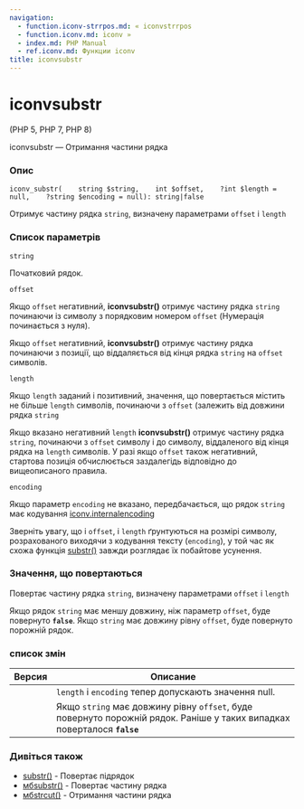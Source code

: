 ```yaml
---
navigation:
  - function.iconv-strrpos.md: « iconvstrrpos
  - function.iconv.md: iconv »
  - index.md: PHP Manual
  - ref.iconv.md: Функции iconv
title: iconvsubstr
---
```

# iconvsubstr

(PHP 5, PHP 7, PHP 8)

iconvsubstr — Отримання частини рядка

### Опис

```methodsynopsis
iconv_substr(    string $string,    int $offset,    ?int $length = null,    ?string $encoding = null): string|false
```

Отримує частину рядка `string`, визначену параметрами `offset` і `length`

### Список параметрів

`string`

Початковий рядок.

`offset`

Якщо `offset` негативний, **iconvsubstr()** отримує частину рядка `string` починаючи із символу з порядковим номером `offset` (Нумерація починається з нуля).

Якщо `offset` негативний, **iconvsubstr()** отримує частину рядка починаючи з позиції, що віддаляється від кінця рядка `string` на `offset` символів.

`length`

Якщо `length` заданий і позитивний, значення, що повертається містить не більше `length` символів, починаючи з `offset` (залежить від довжини рядка `string`

Якщо вказано негативний `length` **iconvsubstr()** отримує частину рядка `string`, починаючи з `offset` символу і до символу, віддаленого від кінця рядка на `length` символів. У разі якщо `offset` також негативний, стартова позиція обчислюється заздалегідь відповідно до вищеописаного правила.

`encoding`

Якщо параметр `encoding` не вказано, передбачається, що рядок `string` має кодування [iconv.internalencoding](iconv.configuration.md)

Зверніть увагу, що і `offset`, і `length` ґрунтуються на розмірі символу, розрахованого виходячи з кодування тексту (`encoding`), у той час як схожа функція [substr()](function.substr.md) завжди розглядає їх побайтове усунення.

### Значення, що повертаються

Повертає частину рядка `string`, визначену параметрами `offset` і `length`

Якщо рядок `string` має меншу довжину, ніж параметр `offset`, буде повернуто **`false`**. Якщо `string` має довжину рівну `offset`, буде повернуто порожній рядок.

### список змін

| Версия | Описание |
| --- | --- |
|  | `length` і `encoding` тепер допускають значення null. |
|  | Якщо `string` має довжину рівну `offset`, буде повернуто порожній рядок. Раніше у таких випадках поверталося **`false`** |

### Дивіться також

-   [substr()](function.substr.md) - Повертає підрядок
-   [мбsubstr()](function.mb-substr.md) - Повертає частину рядка
-   [мбstrcut()](function.mb-strcut.md) - Отримання частини рядка
